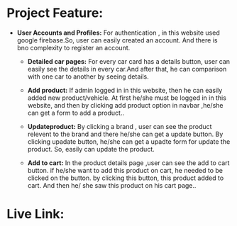 # Project Feature:

* **User Accounts and Profiles:**
  For authentication , in this website used google firebase.So, user can easily created an account. And there is bno complexity to register an account.

  * **Detailed car pages:**
    For every car card has a details button, user can easily see the details in every car.And after that, he can comparison with one car to another by seeing details.
    
  * **Add product:**
  If admin logged in in this website, then he can easily added new product/vehicle. At first he/she must be logged in in this website, and then by clicking add product option in navbar ,he/she can get a form to add a product..

  * **Updateproduct:**
  By clicking a brand , user can see the product relevent to the brand and there he/she can get a update button. By clicking upadate button, he/she can get a upadte form for update the product. So, easily can update the product.

  * **Add to cart:**
    In the product details page ,user can see the add to cart button. if he/she want to add this product on cart, he needed to be clicked on the button. by clicking this button, this product added to cart. And then he/ she saw this product on his cart page..



# Live Link:
